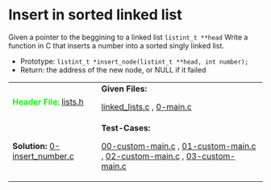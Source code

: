 # Insert in sorted linked list #
Given a pointer to the beggining to a linked list `listint_t **head`
Write a function in C that inserts a number into a sorted singly linked list.
- Prototype: `listint_t *insert_node(listint_t **head, int number);`
- Return: the address of the new node, or NULL if it failed

<table>

<tr>

<td>
<b style="color: #00FF00;">Header File:</b>
<a href="lists.h">lists.h</a>
</td>

<td>
<b>Given Files:</b>
<p>
<a href="linked_lists.c">linked_lists.c</a>
,
<a href="0-main.c">0-main.c</a>
</p>
</td>

</tr>

<tr>

<td>
<b>Solution:</b>
<a href="0-insert_number.c">0-insert_number.c</a>
</td>

<td>
<b>Test-Cases:</b>
<p>
<a href="00-custom-main.c">00-custom-main.c</a>
,
<a href="01-custom-main.c">01-custom-main.c</a>
,
<a href="02-custom-main.c">02-custom-main.c</a>
,
<a href="03-custom-main.c">03-custom-main.c</a>
</p>
</td>

</tr>

</table>
